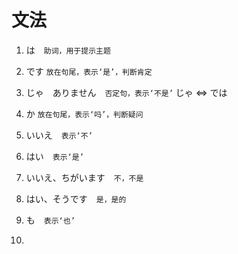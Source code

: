 # 文法

1. は　`助词，用于提示主题`

2. です `放在句尾，表示‘是’，判断肯定`

3. じゃ　ありません　`否定句，表示‘不是’` じゃ <=> では

4. か `放在句尾，表示‘吗’，判断疑问`

5. いいえ　`表示‘不’`

6. はい　`表示‘是’`

7. いいえ、ちがいます　`不，不是`

8. はい、そうです　`是，是的`

9. も　`表示‘也’`

10. 




























